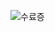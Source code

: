 ![수료증](https://user-images.githubusercontent.com/80503808/188781203-efa98599-6623-49f3-9ad2-1169e010f319.png)
